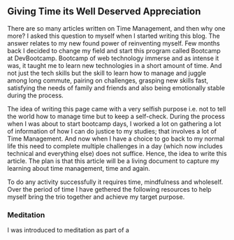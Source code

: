 ## Giving Time its Well Deserved Appreciation

There are so many articles written on Time Management, and then why one more?
I asked this question to myself when I started writing this blog. The answer relates to my new found power of reinventing myself. Few months back I decided to change my field and start this program called Bootcamp at DevBootcamp. Bootcamp of web technology immerse and as intense it was, it taught me to learn new technologies in a short amount of time. And not just the tech skills but the skill to learn how to manage and juggle among long commute, pairing on challenges, grasping new skills fast, satisfying the needs of family and friends and also being emotionally stable during the process.

The idea of writing this page came with a very selfish purpose i.e. not to tell the world how to manage time but to keep a self-check. During the process when I was about to start bootcamp days, I worked a lot on gathering a lot of information of how I can do justice to my studies; that involves a lot of Time Management. And now when I have a choice to go back to my normal life this need to complete multiple challenges in a day (which now includes technical and everything else) does not suffice. Hence, the idea to write this article. The plan is that this article will be a living document to capture my learning about time management, time and again.

To do any activity successfully it requires time, mindfulness and wholeself. Over the period of time I have gethered the following resources to help myself bring the trio together and achieve my target purpose.

### Meditation
I was introduced to meditation as part of a

